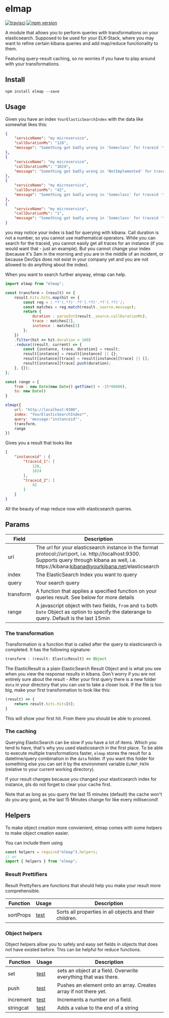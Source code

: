 # elmap

[![travisci](https://api.travis-ci.org/MatthiasKainer/elmap.svg?branch=master)](https://travis-ci.org/MatthiasKainer/elmap/) [![npm version](https://badge.fury.io/js/elmap.svg)](https://badge.fury.io/js/elmap)

A module that allows you to perform queries with transformations on your elasticsearch. Supposed to be used for your ELK-Stack, where you may want to refine certain kibana queries and add map/reduce functionality to them.

Featuring query-result caching, so no worries if you have to play around with your transformations. 

## Install

`npm install elmap --save`

## Usage 

Given you have an index `YourElasticSearchIndex` with the data like somewhat likes this:

```json
{
    "serviceName": "my microservice",
    "callDurationMs": "128",
    "message": "Something got badly wrong in 'Someclass' for traceid 'traceid_1' in instance 'instanceid'"
},
{
    "serviceName": "my microservice",
    "callDurationMs": "1024",
    "message": "Something got badly wrong in 'NotImplemented' for traceid 'traceid_1' in instance 'instanceid'"
},
{
    "serviceName": "my microservice",
    "callDurationMs": "42",
    "message": "Something got badly wrong in 'Someclass' for traceid 'traceid_2' in instance 'instanceid'"
},
{
    "serviceName": "my microservice",
    "callDurationMs": "1",
    "message": "Something got badly wrong in 'Someclass' for traceid 'traceid_64' in instance 'anotherinstanceid'"
}
```

you may notice your index is bad for querying with kibana. Call duration is not a number, so you cannot use mathematical operators. While you can search for the traceid, you cannot easily get all traces for an instance (if you would want that - just an example). But you cannot change your index (because it's 3am in the morning and you are in the middle of an incident, or because DevOps does not exist in your company yet and you are not allowed to do anything about the index).

When you want to search further anyway, elmap can help. 

```js
import elmap from "elmap";

const transform = (result) => {
    result.hits.hits.map(hit => {
        const reg = /.*?'(.*?)'.*?'(.*?)'.*?'(.*?)'/;
        const matches = reg.match(result._source.message);
        return {
            duration : parseInt(result._source.callDurationMs),
            trace : matches[2],
            instance : matches[3]
        };
    })
    .filter(hit => hit.duration > 100)
    .reduce((result, current) => {
        const {instance, trace, duration} = result;
        result[instance] = result[instance] || {};
        result[instance][trace] = result[instance][trace] || [];
        result[instance][trace].push(duration);
    }, {});
};

const range = {
    from : new Date(new Date().getTime() + -15*60000),
    to: new Date()
}

elmap({
    url: "http://localhost:9300", 
    index: "YourElasticSearchIndex*", 
    query: 'message:"instanceid"', 
    transform,
    range 
})
```

Gives you a result that looks like 

```json
{
    "instanceid" : {
        "traceid_1": [
            128,
            1024
        ],
        "traceid_2": [
            42
        ]
    }
}
```

All the beauty of map reduce now with elasticsearch queries.

## Params

| Field | Description |
|---|---|
| url | The url for your elasticsearch instance in the format protocol://url:port, i.e. http://localhost:9300. Supports query through kibana as well, i.e. https://kibana:kibana@yourkibana.net/elasticsearch | 
| index | The ElasticSearch Index you want to query | 
| query | Your search query | 
| transform | A function that applies a specified function on your queries result. See below for more details |
| range | A javascript object with two fields, `from` and `to` both `Date` Object as option to specify the daterange to query. Default is the last 15min | 

### The transformation

Transformation is a function that is called after the query to elasticsearch is completed. It has the following signature:

```js
transform : (result: ElasticResult) => Object
```

The ElasticResult is a plain ElasticSearch Result Object and is what you see when you view the response results in kibana. Don't worry if you are not entirely sure about the result - After your first query there is a new folder `data` in your directory that you can use to take a closer look. If the file is too big, make your first transformation to look like this:

```js
(result) => {
    return result.hits.hits[0];
}
```

This will show your first hit. From there you should be able to proceed.

### The caching

Querying ElasticSearch can be slow if you have a lot of items. Which you tend to have, that's why you used elasticsearch in the first place. To be able to execute multiple transformations faster, `elmap` stores the result for a datetime/query combination in the `data` folder. If you want this folder for something else you can set it by the environment variable `ELMAP_PATH` (relative to your current working directory).

If your result changes because you changed your elasticsearch index for instance, pls do not forget to clear your cache first.

Note that as long as you query the last 15 minutes (default) the cache won't do you any good, as the last 15 Minutes change for like every millisecond!

## Helpers

To make object creation more convienient, elmap comes with some helpers to make object creation easier.

You can include them using 
```js
const helpers = require("elmap").helpers;
// or 
import { helpers } from "elmap";
```

### Result Prettifiers

Result Prettyfiers are functions that should help you make your result more comprehensible.

| Function | Usage | Description | 
|---|---|---|
| sortProps| [test](blob/master/test/utils/sortProps.js) | Sorts all properties in all objects and their children. |


### Object helpers

Object helpers allow you to safely and easy set fields in objects that does not have existed before. This can be helpful for reduce functions. 

| Function | Usage | Description | 
|---|---|---|
| set| [test](blob/master/test/utils/set.js) | sets an object at a field. Overwrite everything that was there. |
| push| [test](blob/master/test/utils/push.js) | Pushes an element onto an array. Creates array if not there yet. |
| increment| [test](blob/master/test/utils/increment.js) | Increments a number on a field. |
| stringcat| [test](blob/master/test/utils/stringcat.js) | Adds a value to the end of a string |